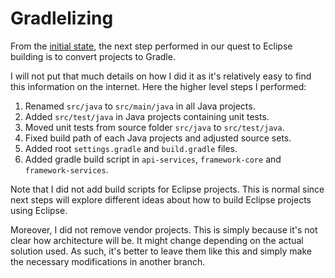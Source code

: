 # Gradlelizing

From the [initial state](../master/tutorial/initial_state.md), the next step
performed in our quest to Eclipse building is to convert projects to Gradle.

I will not put that much details on how I did it as it's relatively easy to
find this information on the internet. Here the higher level steps I performed:

 1. Renamed `src/java` to `src/main/java` in all Java projects.
 2. Added `src/test/java` in Java projects containing unit tests.
 3. Moved unit tests from source folder `src/java` to `src/test/java`.
 4. Fixed build path of each Java projects and adjusted source sets.
 5. Added root `settings.gradle` and `build.gradle` files.
 6. Added gradle build script in `api-services`, `framework-core` and
    `framework-services`.

Note that I did not add build scripts for Eclipse projects. This is normal
since next steps will explore different ideas about how to build Eclipse
projects using Eclipse.

Moreover, I did not remove vendor projects. This is simply because it's not
clear how architecture will be. It might change depending on the actual
solution used. As such, it's better to leave them like this and simply
make the necessary modifications in another branch.